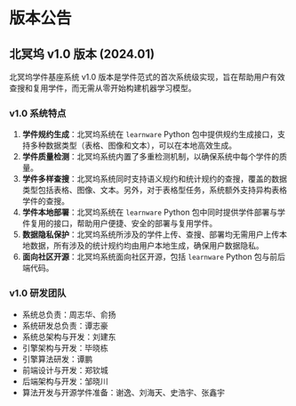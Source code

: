 # 版本公告

## 北冥坞 v1.0 版本 (2024.01)

北冥坞学件基座系统 v1.0 版本是学件范式的首次系统级实现，旨在帮助用户有效查搜和复用学件，而无需从零开始构建机器学习模型。

### v1.0 系统特点

1. **学件规约生成**：北冥坞系统在 `learnware` Python 包中提供规约生成接口，支持多种数据类型（表格、图像和文本），可以在本地高效生成。
2. **学件质量检测**：北冥坞系统内置了多重检测机制，以确保系统中每个学件的质量。
3. **学件多样查搜**：北冥坞系统同时支持语义规约和统计规约的查搜，覆盖的数据类型包括表格、图像、文本。另外，对于表格型任务，系统额外支持异构表格学件的查搜。
4. **学件本地部署**：北冥坞系统在 `learnware` Python 包中同时提供学件部署与学件复用的接口，帮助用户便捷、安全的部署与复用学件。
5. **数据隐私保护**：北冥坞系统所涉及的学件上传、查搜、部署均无需用户上传本地数据，所有涉及的统计规约均由用户本地生成，确保用户数据隐私。
6. **面向社区开源**：北冥坞系统面向社区开源，包括 `learnware` Python 包与前后端代码。

### v1.0 研发团队

- 系统总负责：<a href="http://cs.nju.edu.cn/zhouzh" style="text-decoration: none; color: inherit;">周志华</a>、<a href="http://www.lamda.nju.edu.cn/yuy" style="text-decoration: none; color: inherit;">俞扬</a>
- 系统研发总负责：<a href="http://www.lamda.nju.edu.cn/tanzh/" style="text-decoration: none; color: inherit;">谭志豪</a>
- 系统总架构与开发：<a href="http://www.lamda.nju.edu.cn/liujd/" style="text-decoration: none; color: inherit;">刘建东</a>
- 引擎架构与开发：<a href="http://www.lamda.nju.edu.cn/bixd/" style="text-decoration: none; color: inherit;">毕晓栋</a>
- 引擎算法研发：<a href="http://www.lamda.nju.edu.cn/tanp/" style="text-decoration: none; color: inherit;">谭鹏</a>
- 前端设计与开发：<a href="http://www.lamda.nju.edu.cn/zhengqc/" style="text-decoration: none; color: inherit;">郑钦城</a>
- 后端架构与开发：邹晓川
- 算法开发与开源学件准备：<a href="http://www.lamda.nju.edu.cn/xiey/" style="text-decoration: none; color: inherit;">谢逸</a>、刘海天、史浩宇、张鑫宇